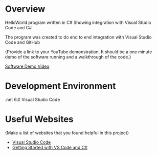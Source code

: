 # Overview

HelloWorld program written in C#
Showing integration with Visual Studio Code and C#


The program was created to do end to end integration with Visual Studio Code and GitHub

{Provide a link to your YouTube demonstration.  It should be a one minute demo of the software running and a walkthrough of the code.}

[Software Demo Video](http://youtube.link.goes.here)

# Development Environment

.net 6.0
Visual Studio Code 

# Useful Websites

{Make a list of websites that you found helpful in this project}
* [Visual Studio Code](https://code.visualstudio.com/docs/?dv=win)
* [Getting Started with VS Code and C#](https://learn.microsoft.com/en-us/shows/dotnet/get-started-vscode-csharp-net-core-windows)